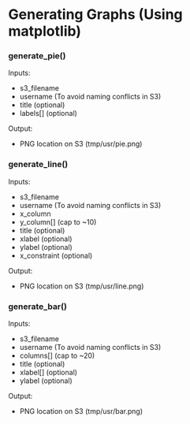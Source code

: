 # Generating Graphs (Using matplotlib)

### generate\_pie()

Inputs: 
- s3\_filename
- username (To avoid naming conflicts in S3)
- title (optional)
- labels[] (optional)

Output: 
- PNG location on S3 (tmp/usr/pie.png)


### generate\_line()

Inputs: 
- s3\_filename
- username (To avoid naming conflicts in S3)
- x\_column
- y\_column[] (cap to ~10)
- title (optional)
- xlabel (optional)
- ylabel (optional)
- x\_constraint (optional)

Output: 
- PNG location on S3 (tmp/usr/line.png)



### generate\_bar()

Inputs: 
- s3\_filename
- username (To avoid naming conflicts in S3)
- columns[] (cap to ~20)
- title (optional)
- xlabel[] (optional)
- ylabel (optional)

Output: 
- PNG location on S3 (tmp/usr/bar.png)
